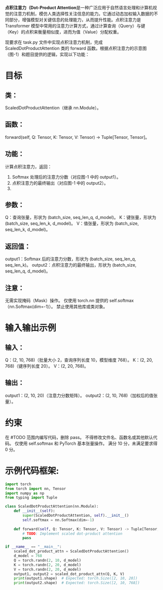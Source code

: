 **点积注意力（Dot-Product Attention**是一种广泛应用于自然语言处理和计算机视觉的注意力机制，模仿人类选择性关注信息的能力。它通过动态加权输入数据的不同部分，增强模型对关键信息的处理能力，从而提升性能。点积注意力是 Transformer 模型中常用的注意力计算方式，通过计算查询（Query）与键（Key）的点积来衡量相似度，进而为值（Value）分配权重。

现要求在 task.py 文件中实现点积注意力机制，完成 ScaledDotProductAttention 类的 forward 函数。根据点积注意力的示意图（图-1）和题目提供的逻辑，实现以下功能：

# 目标
## 类：
ScaledDotProductAttention（继承 nn.Module）。

## 函数：
forward(self, Q: Tensor, K: Tensor, V: Tensor) -> Tuple[Tensor, Tensor]。

## 功能：
计算点积注意力，返回：
1. Softmax 处理后的注意力分数（对应图-1 中的 output1）。
2. 点积注意力的最终输出（对应图-1 中的 output2）。
3. 
## 参数：
Q：查询张量，形状为 (batch_size, seq_len_q, d_model)。
K：键张量，形状为 (batch_size, seq_len_k, d_model)。
V：值张量，形状为 (batch_size, seq_len_k, d_model)。

## 返回值：
output1：Softmax 后的注意力分数，形状为 (batch_size, seq_len_q, seq_len_k)。
output2：点积注意力的最终输出，形状为 (batch_size, seq_len_q, d_model)。

## 注意：
无需实现掩码（Mask）操作。
仅使用 torch.nn 提供的 self.softmax（nn.Softmax(dim=-1)）。
禁止使用其他库或类对象。

# 输入输出示例
## 输入：
Q：(2, 10, 768)（批量大小 2，查询序列长度 10，模型维度 768）。
K：(2, 20, 768)（键序列长度 20）。
V：(2, 20, 768)。
## 输出：
output1：(2, 10, 20)（注意力分数矩阵）。
output2：(2, 10, 768)（加权后的值张量）。

# 约束
在 #TODO 范围内编写代码，删除 pass。
不得修改文件名、函数名或其他默认代码。
仅使用 self.softmax 和 PyTorch 基本张量操作。
满分 10 分，未满足要求得 0 分。

# 示例代码框架:
```python
import torch
from torch import nn, Tensor
import numpy as np
from typing import Tuple

class ScaledDotProductAttention(nn.Module):
    def __init__(self):
        super(ScaledDotProductAttention, self).__init__()
        self.softmax = nn.Softmax(dim=-1)
    
    def forward(self, Q: Tensor, K: Tensor, V: Tensor) -> Tuple[Tensor, Tensor]:
        # TODO: Implement scaled dot-product attention
        pass

if __name__ == "__main__":
    scaled_dot_product_attn = ScaledDotProductAttention()
    d_model = 768
    Q = torch.randn(2, 10, d_model)
    K = torch.randn(2, 20, d_model)
    V = torch.randn(2, 20, d_model)
    output1, output2 = scaled_dot_product_attn(Q, K, V)
    print(output1.shape)  # Expected: torch.Size([2, 10, 20])
    print(output2.shape)  # Expected: torch.Size([2, 10, 768])
```